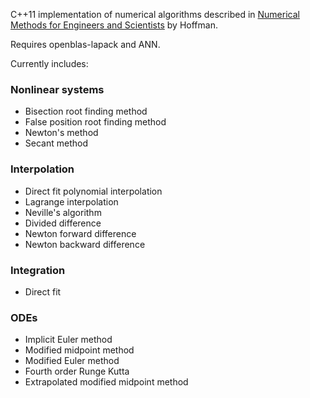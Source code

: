 C++11 implementation of numerical algorithms described in [Numerical Methods for
Engineers and Scientists](http://www.amazon.com/Numerical-Methods-Engineers-Scientists-Edition/dp/0824704436) by Hoffman.

Requires openblas-lapack and ANN.

Currently includes:

### Nonlinear systems
  * Bisection root finding method
  * False position root finding method
  * Newton's method
  * Secant method

### Interpolation
  * Direct fit polynomial interpolation
  * Lagrange interpolation
  * Neville's algorithm
  * Divided difference
  * Newton forward difference
  * Newton backward difference

### Integration
  * Direct fit

### ODEs
  * Implicit Euler method
  * Modified midpoint method
  * Modified Euler method
  * Fourth order Runge Kutta
  * Extrapolated modified midpoint method